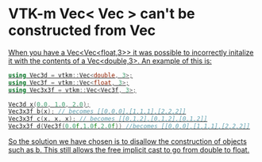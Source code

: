 # VTK-m Vec< Vec<T> > can't be constructed from Vec<U>

 
When you have a Vec<Vec<float,3>> it was possible to incorrectly initalize
it with the contents of a Vec<double,3>. An example of this is:
```cpp
using Vec3d = vtkm::Vec<double, 3>;
using Vec3f = vtkm::Vec<float, 3>;
using Vec3x3f = vtkm::Vec<Vec3f, 3>;

Vec3d x(0.0, 1.0, 2.0);
Vec3x3f b(x); // becomes [[0,0,0],[1,1,1],[2,2,2]]
Vec3x3f c(x, x, x); // becomes [[0,1,2],[0,1,2],[0,1,2]]
Vec3x3f d(Vec3f(0.0f,1.0f,2.0f)) //becomes [[0,0,0],[1,1,1],[2,2,2]]
```

So the solution we have chosen is to disallow the construction of objects such
as b. This still allows the free implicit cast to go from double to float.
